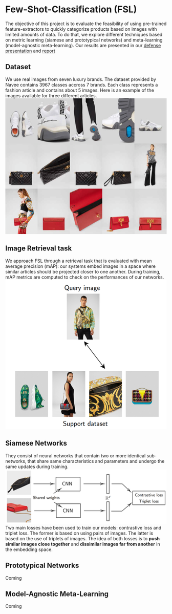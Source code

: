 # Few-Shot-Classification (FSL)
The objective of this project is to evaluate the feasibility of using pre-trained feature-extractors to quickly categorize products based on images with limited amounts of data. To do that, we explore different techniques based on metric learning (siamese and prototypical networks) and meta-learning (model-agnostic meta-learning). Our results are presented in our [defense presentation](https://github.com/carlossantosgarcia/few-shot-classification/blob/main/project%20defense/presentation.pdf) and [report](https://github.com/carlossantosgarcia/few-shot-classification/blob/main/project%20defense/report.pdf)

## Dataset
We use real images from seven luxury brands. The dataset provided by Navee contains 3967 classes accross 7 brands. Each class represents a fashion article and contains about 5 images. Here is an example of the images available for three different articles.
![img](https://github.com/carlossantosgarcia/few-shot-classification/blob/main/images/example.png)

## Image Retrieval task 
We approach FSL through a retrieval task that is evaluated with mean average precision (mAP): our systems embed images in a space where similar articles should be projected closer to one another. During training, mAP metrics are computed to check on the performances of our networks.
![img](https://github.com/carlossantosgarcia/few-shot-classification/blob/main/images/retrieval.png)

## Siamese Networks
They consist of neural networks that contain two or more identical sub-networks, that share same characteristics and parameters and undergo the same updates during training.
![img](https://github.com/carlossantosgarcia/few-shot-classification/blob/main/images/siamese_networks_diagram.png)
Two main losses have been used to train our models: contrastive loss and triplet loss. The former is based on using pairs of images. The latter is based on the use of triplets of images. The idea of both losses is to **push similar images close together** and **dissimilar images far from another** in the embedding space. 

## Prototypical Networks
Coming

## Model-Agnostic Meta-Learning
Coming